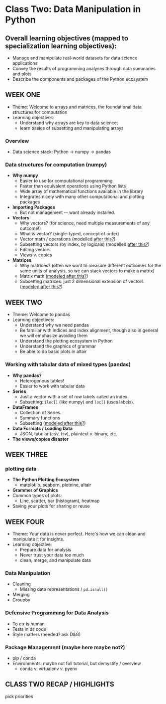 # Class Two: Data Manipulation in Python

## Overall learning objectives (mapped to specialization learning objectives):
- Manage and manipulate real-world datasets for data science applications
- Convey the results of programming analyses through data summaries and plots
- Describe the components and packages of the Python ecosystem

## WEEK ONE

- Theme: Welcome to arrays and matrices, the foundational data structures for computation
- Learning objectives: 
  - Understand why arrays are key to data science; 
  - learn basics of subsetting and manipulating arrays

### Overview

- Data science stack: Python -> numpy -> pandas

### Data structures for computation (numpy)

- **Why numpy**
  - Easier to use for computational programming
  - Faster than equivalent operations using Python lists
  - Wide array of mathematical functions available in the library
  - Integrates nicely with many other computational and plotting packages
- **Importing Packages**
  - But not management -- want already installed. 
- **Vectors**
  - Why vectors? (for science, need multiple measurements of any outcome!)
  - What is vector? (single-typed, concept of order)
  - Vector math / operations (modelled [after this?](https://cm4ss.com/html/intro_to_vectors.html))
  - Subsetting vectors (by index, by logicals) (modelled [after this?](https://cm4ss.com/html/manipulating_vectors.html))
  - Editing vectors
  - Views v. copies
- **Matrices**
  - Why matrices? (often we want to measure different outcomes for the same units of analysis, so we can stack vectors to make a matrix)
  - Matrix math ([modeled after this?](https://cm4ss.com/html/intro_to_matrices.html))
  - Subsetting matrices: just 2 dimensional extension of vectors ([modeled after this?](https://cm4ss.com/html/manipulating_matrices.html))

## WEEK TWO

- Theme: Welcome to pandas
- Learning objectives: 
    - Understand why we need pandas
    - Be familiar with indices and index alignment, though also in general we will emphasize avoiding them
    - Understand the plotting ecosystem in Python
    - Understand the graphics of grammar
    - Be able to do basic plots in altair

### Working with tabular data of mixed types (pandas)

- **Why pandas?**
  - Heterogenous tables!
  - Easier to work with tabular data 
- **Series**
  - Just a vector with a set of row labels called an index. 
  - Subsetting: `iloc[]` (like numpy) and `loc[]` (uses labels). 
- **DataFrames**
  - Collection of Series. 
  - Summary functions
  - Subsetting ([modeled after this?](https://www.practicaldatascience.org/html/pandas_dataframes.html))
- **Data Formats / Loading Data**
  - JSON, tabular (csv, tsv), plaintext v. binary, etc.
- **The views/copies disaster**

## WEEK THREE

### plotting data

- **The Python Plotting Ecosystem**
  - matplotlib, seaborn, plotnine, altair
- **Grammer of Graphics**
- Common types of plots:
  - Line, scatter, bar (histogram), heatmap
- Saving your plots for sharing or reuse

## WEEK FOUR

- Theme: Your data is never perfect. Here's how we can clean and manipulate it for insights. 		
- Learning objective: 
  - Prepare data for analysis 
  - Never trust your data too much
  - clean, merge, and manipulate data		

### Data Manipulation

- Cleaning
  - Missing data representations / `pd.isnull()`
- Merging
- Groupby

### Defensive Programming for Data Analysis

- To err is human
- Tests in ds code
- Style matters (needed? ask D&G)

### Package Management (maybe here maybe not?)

- pip / conda
- Environments: maybe not full tutorial, but demystify / overview
  - conda v. virtualenv v. pyenv


## CLASS TWO RECAP / HIGHLIGHTS

pick priorities
